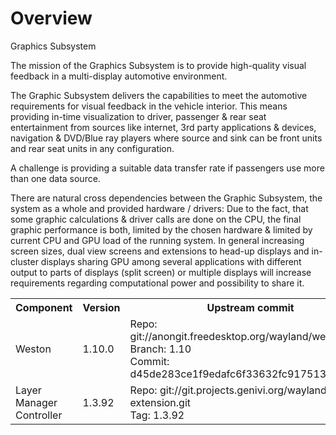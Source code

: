 # Overview 

Graphics Subsystem

The mission of the Graphics Subsystem is to provide high-quality visual feedback in a 
multi-display automotive environment.<br>

The Graphic Subsystem delivers the capabilities to meet the automotive requirements for 
visual feedback in the vehicle interior. This means providing in-time visualization to driver, 
passenger & rear seat entertainment from sources like internet, 3rd party applications & 
devices, navigation & DVD/Blue ray players where source and sink can be front units and 
rear seat units in any configuration.<br>

A challenge is providing a suitable data transfer rate if passengers use more than one data 
source.<br>

There are natural cross dependencies between the Graphic Subsystem, the system as a 
whole and provided hardware / drivers: Due to the fact, that some graphic calculations & 
driver calls are done on the CPU, the final graphic performance is both, limited by the 
chosen hardware & limited by current CPU and GPU load of the running system.
In general increasing screen sizes, dual view screens and extensions to head-up displays 
and in-cluster displays sharing GPU among several applications with different output to 
parts of displays (split screen) or multiple displays will increase requirements regarding 
computational power and possibility to share it.
<P>

<table>
<tr>
  <th>Component</th>
  <th>Version</th>
  <th>Upstream commit</th>
</tr>

<tr>
  <td>Weston</td>
  <td>1.10.0</td>
  <td> Repo: git://anongit.freedesktop.org/wayland/weston <br>
  Branch: 1.10 <br>
  Commit: d45de283ce1f9edafc6f33632fc917513c620912</td>
</tr>


<tr>
  <td>Layer Manager Controller</td>
  <td>1.3.92</td>
  <td> Repo: git://git.projects.genivi.org/wayland-ivi-extension.git <br>
  Tag: 1.3.92 </td>
</tr>

</table>
